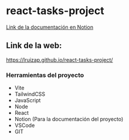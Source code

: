# react-tasks-project

[Link de la documentación en Notion](https://lruizap.notion.site/React-Primera-App-98ce1a1e3ae2402f809b534f37fc7def)

## Link de la web:

https://lruizap.github.io/react-tasks-project/

### Herramientas del proyecto

 - Vite
 - TailwindCSS
 - JavaScript
 - Node
 - React
 - Notion (Para la documentación del proyecto)
 - VSCode
 - GIT
